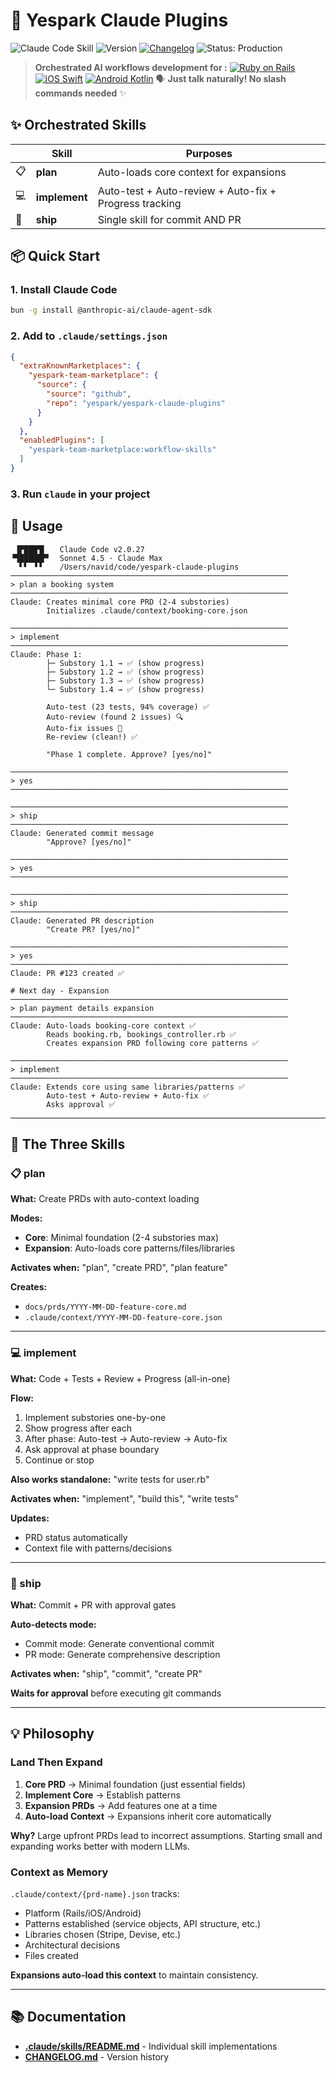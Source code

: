 # 🚀 Yespark Claude Plugins
![Claude Code Skill](https://img.shields.io/badge/Claude_Code-Skill-8A2BE2)
![Version](https://img.shields.io/badge/version-1.0.0-blue.svg)
[![Changelog](https://img.shields.io/badge/changelogs-view-blue.svg)](CHANGELOG.md)
![Status: Production](https://img.shields.io/badge/Status-Production-green)

> **Orchestrated AI workflows development for :**
> [![Ruby on Rails](https://img.shields.io/badge/Ruby%20on%20Rails-CC0000?logo=rubyonrails&logoColor=white)](CLAUDE.md)
> [![iOS Swift](https://img.shields.io/badge/iOS%20Swift-F05138?logo=swift&logoColor=white)](CLAUDE.md)
> [![Android Kotlin](https://img.shields.io/badge/Android%20Kotlin-7F52FF?logo=kotlin&logoColor=white)](CLAUDE.md)
> 🗣️ **Just talk naturally! No slash commands needed** ✨ 

## ✨ Orchestrated Skills

| | Skill | Purposes |
|-|-------|----------|
| 📋 | **plan** | Auto-loads core context for expansions |
| 💻 | **implement** | Auto-test + Auto-review + Auto-fix + Progress tracking |
| 🚀 | **ship** | Single skill for commit AND PR |

## 📦 Quick Start

### 1. Install Claude Code

```bash
bun -g install @anthropic-ai/claude-agent-sdk
```

### 2. Add to `.claude/settings.json`

```json
{
  "extraKnownMarketplaces": {
    "yespark-team-marketplace": {
      "source": {
        "source": "github",
        "repo": "yespark/yespark-claude-plugins"
      }
    }
  },
  "enabledPlugins": [
    "yespark-team-marketplace:workflow-skills"
  ]
}
```

### 3. Run `claude` in your project

## 🎯 Usage

```
 ▐▛███▜▌   Claude Code v2.0.27
▝▜█████▛▘  Sonnet 4.5 · Claude Max
  ▘▘ ▝▝    /Users/navid/code/yespark-claude-plugins
──────────────────────────────────────────────────────────────
> plan a booking system
──────────────────────────────────────────────────────────────
Claude: Creates minimal core PRD (2-4 substories)
        Initializes .claude/context/booking-core.json

──────────────────────────────────────────────────────────────
> implement
──────────────────────────────────────────────────────────────
Claude: Phase 1:
        ├─ Substory 1.1 → ✅ (show progress)
        ├─ Substory 1.2 → ✅ (show progress)
        ├─ Substory 1.3 → ✅ (show progress)
        └─ Substory 1.4 → ✅ (show progress)

        Auto-test (23 tests, 94% coverage) ✅
        Auto-review (found 2 issues) 🔍
        Auto-fix issues 🔧
        Re-review (clean!) ✅

        "Phase 1 complete. Approve? [yes/no]"

──────────────────────────────────────────────────────────────
> yes
──────────────────────────────────────────────────────────────

──────────────────────────────────────────────────────────────
> ship
──────────────────────────────────────────────────────────────
Claude: Generated commit message
        "Approve? [yes/no]"

──────────────────────────────────────────────────────────────
> yes
──────────────────────────────────────────────────────────────

──────────────────────────────────────────────────────────────
> ship
──────────────────────────────────────────────────────────────
Claude: Generated PR description
        "Create PR? [yes/no]"

──────────────────────────────────────────────────────────────
> yes
──────────────────────────────────────────────────────────────
Claude: PR #123 created ✅

# Next day - Expansion
──────────────────────────────────────────────────────────────
> plan payment details expansion
──────────────────────────────────────────────────────────────
Claude: Auto-loads booking-core context ✅
        Reads booking.rb, bookings_controller.rb ✅
        Creates expansion PRD following core patterns ✅

──────────────────────────────────────────────────────────────
> implement
──────────────────────────────────────────────────────────────
Claude: Extends core using same libraries/patterns ✅
        Auto-test + Auto-review + Auto-fix ✅
        Asks approval ✅
```

---

## 🎨 The Three Skills

### 📋 plan

**What:** Create PRDs with auto-context loading

**Modes:**
- **Core**: Minimal foundation (2-4 substories max)
- **Expansion**: Auto-loads core patterns/files/libraries

**Activates when:** "plan", "create PRD", "plan feature"

**Creates:**
- `docs/prds/YYYY-MM-DD-feature-core.md`
- `.claude/context/YYYY-MM-DD-feature-core.json`

---

### 💻 implement

**What:** Code + Tests + Review + Progress (all-in-one)

**Flow:**
1. Implement substories one-by-one
2. Show progress after each
3. After phase: Auto-test → Auto-review → Auto-fix
4. Ask approval at phase boundary
5. Continue or stop

**Also works standalone:** "write tests for user.rb"

**Activates when:** "implement", "build this", "write tests"

**Updates:**
- PRD status automatically
- Context file with patterns/decisions

---

### 🚀 ship

**What:** Commit + PR with approval gates

**Auto-detects mode:**
- Commit mode: Generate conventional commit
- PR mode: Generate comprehensive description

**Activates when:** "ship", "commit", "create PR"

**Waits for approval** before executing git commands

---

## 💡 Philosophy

### Land Then Expand

1. **Core PRD** → Minimal foundation (just essential fields)
2. **Implement Core** → Establish patterns
3. **Expansion PRDs** → Add features one at a time
4. **Auto-load Context** → Expansions inherit core automatically

**Why?** Large upfront PRDs lead to incorrect assumptions. Starting small and expanding works better with modern LLMs.

### Context as Memory

`.claude/context/{prd-name}.json` tracks:
- Platform (Rails/iOS/Android)
- Patterns established (service objects, API structure, etc.)
- Libraries chosen (Stripe, Devise, etc.)
- Architectural decisions
- Files created

**Expansions auto-load this context** to maintain consistency.

---

## 📚 Documentation

- **[.claude/skills/README.md](./.claude/skills/README.md)** - Individual skill implementations
- **[CHANGELOG.md](CHANGELOG.md)** - Version history
